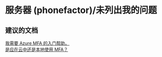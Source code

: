 <properties
    pageTitle="server (phonefactor)/my issue is not listed"
    description="服务器 (phonefactor)/未列出我的问题"
    service="microsoft.multifactorauthentication"
    resource=""
    authors="aashu"
    displayOrder=""
    selfHelpType="generic"
    supportTopicIds="32336325"
    resourceTags=""
    productPesIds="14947"
    cloudEnvironments="public"
/>


# 服务器 (phonefactor)/未列出我的问题


## **建议的文档**
[我需要 Azure MFA 的入门帮助。](https://azure.microsoft.com/documentation/articles/multi-factor-authentication/)<br>
[是应在云中还是本地使用 MFA？](https://azure.microsoft.com/documentation/articles/multi-factor-authentication-get-started/)



<!--HONumber=Jul16_HO4-->


